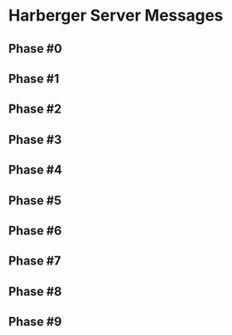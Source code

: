 # Harberger Server Messages

## Phase #0

## Phase #1

## Phase #2

## Phase #3

## Phase #4

## Phase #5

## Phase #6

## Phase #7

## Phase #8

## Phase #9

